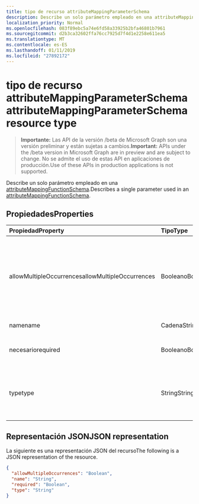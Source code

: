 ```yaml
---
title: tipo de recurso attributeMappingParameterSchema
description: Describe un solo parámetro empleado en una attributeMappingFunctionSchema.
localization_priority: Normal
ms.openlocfilehash: 083f89ebc5a74e6fd58a33925b2bfa46801b7961
ms.sourcegitcommit: d2b3ca32602ffa76cc7925d7f4d1e2258e611ea5
ms.translationtype: MT
ms.contentlocale: es-ES
ms.lasthandoff: 01/11/2019
ms.locfileid: "27892172"
---
```

# <a name="attributemappingparameterschema-resource-type"></a><span data-ttu-id="de0a6-103">tipo de recurso attributeMappingParameterSchema</span><span class="sxs-lookup"><span data-stu-id="de0a6-103">attributeMappingParameterSchema resource type</span></span>

> <span data-ttu-id="de0a6-104">**Importante:** Las API de la versión /beta de Microsoft Graph son una versión preliminar y están sujetas a cambios.</span><span class="sxs-lookup"><span data-stu-id="de0a6-104">**Important:** APIs under the /beta version in Microsoft Graph are in preview and are subject to change.</span></span> <span data-ttu-id="de0a6-105">No se admite el uso de estas API en aplicaciones de producción.</span><span class="sxs-lookup"><span data-stu-id="de0a6-105">Use of these APIs in production applications is not supported.</span></span>

<span data-ttu-id="de0a6-106">Describe un solo parámetro empleado en una [attributeMappingFunctionSchema](../resources/synchronization-attributemappingfunctionschema.md).</span><span class="sxs-lookup"><span data-stu-id="de0a6-106">Describes a single parameter used in an [attributeMappingFunctionSchema](../resources/synchronization-attributemappingfunctionschema.md).</span></span>

## <a name="properties"></a><span data-ttu-id="de0a6-107">Propiedades</span><span class="sxs-lookup"><span data-stu-id="de0a6-107">Properties</span></span>

| <span data-ttu-id="de0a6-108">Propiedad</span><span class="sxs-lookup"><span data-stu-id="de0a6-108">Property</span></span>                   | <span data-ttu-id="de0a6-109">Tipo</span><span class="sxs-lookup"><span data-stu-id="de0a6-109">Type</span></span>                      | <span data-ttu-id="de0a6-110">Description</span><span class="sxs-lookup"><span data-stu-id="de0a6-110">Description</span></span>    |
|:---------------------------|:-------------------------|:---------------|
|<span data-ttu-id="de0a6-111">allowMultipleOccurrences</span><span class="sxs-lookup"><span data-stu-id="de0a6-111">allowMultipleOccurrences</span></span>    |<span data-ttu-id="de0a6-112">Booleano</span><span class="sxs-lookup"><span data-stu-id="de0a6-112">Boolean</span></span>                   |<span data-ttu-id="de0a6-113">El parámetro determinado se puede proporcionar varias veces (por ejemplo, cadenas de varias entradas en el `Concatenate(string,string,...)` (función)).</span><span class="sxs-lookup"><span data-stu-id="de0a6-113">The given parameter can be provided multiple times (for example, multiple input strings in the `Concatenate(string,string,...)` function).</span></span> |
|<span data-ttu-id="de0a6-114">name</span><span class="sxs-lookup"><span data-stu-id="de0a6-114">name</span></span>                        |<span data-ttu-id="de0a6-115">Cadena</span><span class="sxs-lookup"><span data-stu-id="de0a6-115">String</span></span>                    |<span data-ttu-id="de0a6-116">Nombre del parámetro.</span><span class="sxs-lookup"><span data-stu-id="de0a6-116">Parameter name.</span></span> |
|<span data-ttu-id="de0a6-117">necesario</span><span class="sxs-lookup"><span data-stu-id="de0a6-117">required</span></span>                    |<span data-ttu-id="de0a6-118">Booleano</span><span class="sxs-lookup"><span data-stu-id="de0a6-118">Boolean</span></span>                   |<span data-ttu-id="de0a6-119">`true`Si el parámetro es necesario; en caso contrario, `false`.</span><span class="sxs-lookup"><span data-stu-id="de0a6-119">`true` if the parameter is required; otherwise `false`.</span></span> |
|<span data-ttu-id="de0a6-120">type</span><span class="sxs-lookup"><span data-stu-id="de0a6-120">type</span></span>                        |<span data-ttu-id="de0a6-121">String</span><span class="sxs-lookup"><span data-stu-id="de0a6-121">String</span></span>                    |<span data-ttu-id="de0a6-122">Valores posibles: `Boolean`, `Binary`, `Reference`, `Integer`, `String`.</span><span class="sxs-lookup"><span data-stu-id="de0a6-122">Possible values are: `Boolean`, `Binary`, `Reference`, `Integer`, `String`.</span></span> <span data-ttu-id="de0a6-123">El valor predeterminado es `String`.</span><span class="sxs-lookup"><span data-stu-id="de0a6-123">Default is `String`.</span></span>|

## <a name="json-representation"></a><span data-ttu-id="de0a6-124">Representación JSON</span><span class="sxs-lookup"><span data-stu-id="de0a6-124">JSON representation</span></span>

<span data-ttu-id="de0a6-125">La siguiente es una representación JSON del recurso</span><span class="sxs-lookup"><span data-stu-id="de0a6-125">The following is a JSON representation of the resource.</span></span>

<!-- {
  "blockType": "resource",
  "optionalProperties": [

  ],
  "@odata.type": "microsoft.graph.attributeMappingParameterSchema"
}-->

```json
{
  "allowMultipleOccurrences": "Boolean",
  "name": "String",
  "required": "Boolean",
  "type": "String"
}

```

<!-- uuid: 8fcb5dbc-d5aa-4681-8e31-b001d5168d79
2015-10-25 14:57:30 UTC -->
<!-- {
  "type": "#page.annotation",
  "description": "attributeMappingParameterSchema resource",
  "keywords": "",
  "section": "documentation",
  "tocPath": ""
}-->
